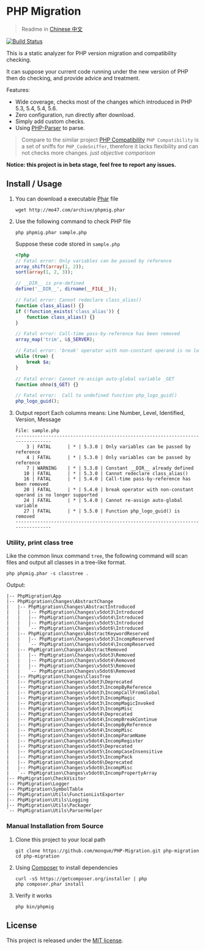 # PHP Migration

> Readme in [Chinese 中文](https://github.com/monque/PHP-Migration/tree/master/README_ZH.md)

[![Build Status](https://travis-ci.org/monque/PHP-Migration.svg)](https://travis-ci.org/monque/PHP-Migration)

This is a static analyzer for PHP version migration and compatibility checking.

It can suppose your current code running under the new version of PHP then do
checking, and provide advice and treatment.

Features:
- Wide coverage, checks most of the changes which introduced in PHP 5.3, 5.4,
  5.4, 5.6.
- Zero configuration, run directly after download.
- Simply add custom checks.
- Using [PHP-Parser](https://github.com/nikic/PHP-Parser) to parse.

> Compare to the similar project [PHP Compatibility](https://github.com/wimg/PHPCompatibility)
> `PHP Compatibility` is a set of sniffs for `PHP_CodeSniffer`, therefore it
> lacks flexibility and can not checks more changes.
> *just objective comparison*

**Notice: this project is in beta stage, feel free to report any issues.**


## Install / Usage

1. You can download a executable [Phar](http://php.net/manual/en/book.phar.php) file
    ```
    wget http://mo47.com/archive/phpmig.phar
    ```

2. Use the following command to check PHP file
    ```
    php phpmig.phar sample.php
    ```

    Suppose these code stored in `sample.php`
    ``` php
    <?php
    // Fatal error: Only variables can be passed by reference
    array_shift(array(1, 2));
    sort(array(1, 2, 3));

    // __DIR__ is pre-defined
    define('__DIR__', dirname(__FILE__));

    // Fatal error: Cannot redeclare class_alias()
    function class_alias() {}
    if (!function_exists('class_alias')) {
        function class_alias() {}
    }

    // Fatal error: Call-time pass-by-reference has been removed
    array_map('trim', &$_SERVER);

    // Fatal error: 'break' operator with non-constant operand is no longer supported
    while (true) {
        break $a;
    }

    // Fatal error: Cannot re-assign auto-global variable _GET
    function ohno($_GET) {}

    // Fatal error:  Call to undefined function php_logo_guid()
    php_logo_guid();
    ```

3. Output report
    Each columns means: Line Number, Level, Identified, Version, Message
    ```
    File: sample.php
    --------------------------------------------------------------------------------
        3 | FATAL      | * | 5.3.0 | Only variables can be passed by reference
        4 | FATAL      | * | 5.3.0 | Only variables can be passed by reference
        7 | WARNING    | * | 5.3.0 | Constant __DIR__ already defined
       10 | FATAL      | * | 5.3.0 | Cannot redeclare class_alias()
       16 | FATAL      | * | 5.4.0 | Call-time pass-by-reference has been removed
       20 | FATAL      | * | 5.4.0 | break operator with non-constant operand is no longer supported
       24 | FATAL      | * | 5.4.0 | Cannot re-assign auto-global variable
       27 | FATAL      | * | 5.5.0 | Function php_logo_guid() is removed
    --------------------------------------------------------------------------------
    ```

### Utility, print class tree

Like the common linux command `tree`, the following command will scan files and
output all classes in a tree-like format.
```
php phpmig.phar -s classtree .
```

Output:
```
|-- PhpMigration\App
|-- PhpMigration\Changes\AbstractChange
|   |-- PhpMigration\Changes\AbstractIntroduced
|   |   |-- PhpMigration\Changes\v5dot3\Introduced
|   |   |-- PhpMigration\Changes\v5dot4\Introduced
|   |   |-- PhpMigration\Changes\v5dot5\Introduced
|   |   `-- PhpMigration\Changes\v5dot6\Introduced
|   |-- PhpMigration\Changes\AbstractKeywordReserved
|   |   |-- PhpMigration\Changes\v5dot3\IncompReserved
|   |   `-- PhpMigration\Changes\v5dot4\IncompReserved
|   |-- PhpMigration\Changes\AbstractRemoved
|   |   |-- PhpMigration\Changes\v5dot3\Removed
|   |   |-- PhpMigration\Changes\v5dot4\Removed
|   |   |-- PhpMigration\Changes\v5dot5\Removed
|   |   `-- PhpMigration\Changes\v5dot6\Removed
|   |-- PhpMigration\Changes\ClassTree
|   |-- PhpMigration\Changes\v5dot3\Deprecated
|   |-- PhpMigration\Changes\v5dot3\IncompByReference
|   |-- PhpMigration\Changes\v5dot3\IncompCallFromGlobal
|   |-- PhpMigration\Changes\v5dot3\IncompMagic
|   |-- PhpMigration\Changes\v5dot3\IncompMagicInvoked
|   |-- PhpMigration\Changes\v5dot3\IncompMisc
|   |-- PhpMigration\Changes\v5dot4\Deprecated
|   |-- PhpMigration\Changes\v5dot4\IncompBreakContinue
|   |-- PhpMigration\Changes\v5dot4\IncompByReference
|   |-- PhpMigration\Changes\v5dot4\IncompMisc
|   |-- PhpMigration\Changes\v5dot4\IncompParamName
|   |-- PhpMigration\Changes\v5dot4\IncompRegister
|   |-- PhpMigration\Changes\v5dot5\Deprecated
|   |-- PhpMigration\Changes\v5dot5\IncompCaseInsensitive
|   |-- PhpMigration\Changes\v5dot5\IncompPack
|   |-- PhpMigration\Changes\v5dot6\Deprecated
|   |-- PhpMigration\Changes\v5dot6\IncompMisc
|   `-- PhpMigration\Changes\v5dot6\IncompPropertyArray
|-- PhpMigration\CheckVisitor
|-- PhpMigration\Logger
|-- PhpMigration\SymbolTable
|-- PhpMigration\Utils\FunctionListExporter
|-- PhpMigration\Utils\Logging
|-- PhpMigration\Utils\Packager
`-- PhpMigration\Utils\ParserHelper
```

### Manual Installation from Source

1. Clone this project to your local path
    ```
    git clone https://github.com/monque/PHP-Migration.git php-migration
    cd php-migration
    ```

2. Using [Composer](https://getcomposer.org/download/) to install dependencies
    ```
    curl -sS https://getcomposer.org/installer | php
    php composer.phar install
    ```

3. Verify it works
    ```
    php bin/phpmig
    ```


## License
This project is released under the [MIT license](http://opensource.org/licenses/MIT).
